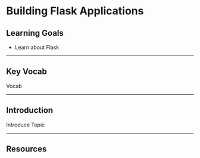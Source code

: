# Building Flask Applications

## Learning Goals

- Learn about Flask

---

## Key Vocab

Vocab

---

## Introduction

Introduce Topic

---

## Resources
